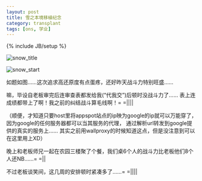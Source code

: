 ```yaml
---
layout: post
title: 雪之本境移植纪念
category: transplant
tags: [ons, 学业]
---
```

{% include JB/setup %}

![snow_title](http://skydblog.appspot.com/media/aghza3lkYmxvZ3INCxIFTWVkaWEYme8CDA/Screenshot-1.jpg)

![snow_start](http://skydblog.appspot.com/media/aghza3lkYmxvZ3INCxIFTWVkaWEYmu8CDA/Screenshot-2.jpg)

如题如图……这次追求高还原度有点蛋疼，还好昨天战斗力特别旺盛……

嘛，毕设自老板审完后连审查表都发给我(&ldquo;代我交&rdquo;)后顿时没战斗力了……
表上连成绩都带上了啊！我之前的纠结战斗算毛线啊！= =||||

（顺便，才知道只要host里将appspot站点的ip映为google的ip就可以万能穿了，
因为google的任何服务器都可以当其服务的代理，
通过解析url转发到google提供的真实的服务上……
其实之前用wallproxy的时候知道这点，但是没注意到可以在这里用上XD）

晚上和老板师兄一起在农园三楼聚了个餐，我们桌6个人的战斗力比老板他们8个人还NB……= =||

不过老板谈笑间，这几周的安排顿时紧凑多了……= =||||


